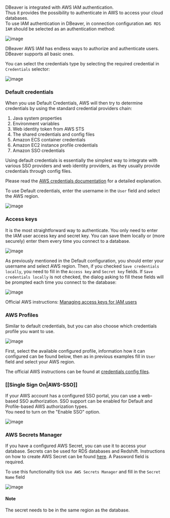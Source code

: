 DBeaver is integrated with AWS IAM authentication.  
Thus it provides the possibility to authenticate in AWS to access your cloud databases.  
To use IAM authentication in DBeaver, in connection configuration `AWS RDS IAM` should be selected as an authentication method:

![image](https://user-images.githubusercontent.com/20579256/205051128-71dd099b-b6f8-4bad-85a4-19b122d9d624.png)

DBeaver AWS IAM has endless ways to authorize and authenticate users. DBeaver supports all basic ones.

You can select the credentials type by selecting the required credential in `Credentials` selector:

![image](https://user-images.githubusercontent.com/20579256/205051449-b5016103-c77e-45d2-9d2a-1910517c6310.png)

### Default credentials

When you use Default Credentials, AWS will then try to determine credentials by using the standard credential providers chain:

1. Java system properties
1. Environment variables
1. Web identity token from AWS STS
1. The shared credentials and config files
1. Amazon ECS container credentials
1. Amazon EC2 instance profile credentials
1. Amazon SSO credentials

Using default credentials is essentially the simplest way to integrate with various SSO providers and web identity providers, as they usually provide credentials through config files.

Please read the [AWS credentials documentation](https://docs.aws.amazon.com/sdk-for-java/latest/developer-guide/credentials.html) for a detailed explanation.  

To use Default credentials, enter the username in the `User` field and select the AWS region.

![image](https://user-images.githubusercontent.com/20579256/205052240-08e62849-717a-4d64-8f0f-68bdacdfced4.png)

### Access keys

It is the most straightforward way to authenticate. You only need to enter the IAM user access key and secret key. You can save them locally or (more securely) enter them every time you connect to a database.

![image](https://user-images.githubusercontent.com/20579256/205054374-a509af4a-2c20-4a36-87f7-69c3dc7547af.png)

As previously mentioned in the Default configuration, you should enter your username and select AWS region. Then, if you checked `Save credentials locally`, you need to fill in the `Access key` and `Secret key` fields. If `Save credentials locally` is not checked, the dialog asking to fill these fields will be prompted each time you connect to the database:

![image](https://user-images.githubusercontent.com/20579256/205054153-3a26d79a-f03f-48df-9488-47d0bafcd50a.png)

Official AWS instructions: [Managing access keys for IAM users](https://docs.aws.amazon.com/IAM/latest/UserGuide/id_credentials_access-keys.html)

### AWS Profiles

Similar to default credentials, but you can also choose which credentials profile you want to use.  

![image](https://user-images.githubusercontent.com/20579256/205054804-f88cc4a1-1602-4271-b0d7-3d3eb2217581.png)

First, select the available configured profile, information how it can configured can be found below, then as in previous examples fill in `User` field and select your AWS region.  

The official AWS instructions can be found at [credentials config files](https://docs.aws.amazon.com/credref/latest/refdocs/creds-config-files.html).

### [[Single Sign On|AWS-SSO]]

If your AWS account has a configured SSO portal, you can use a web-based SSO authorization.
SSO support can be enabled for Default and Profile-based AWS authorization types.  
You need to turn on the "Enable SSO" option.

![image](https://user-images.githubusercontent.com/20579256/205052749-6282508f-8a08-4280-bff3-4d32a3ae1bc5.png)

### AWS Secrets Manager
If you have a configured AWS Secret, you can use it to access your database. Secrets can be used for RDS databases and Redshift.
Instructions on how to create AWS Secret can be found [here](https://docs.aws.amazon.com/secretsmanager/latest/userguide/).
A Password field is required. 

To use this functionality tick `Use AWS Secrets Manager` and fill in the `Secret Name` field

![image](https://user-images.githubusercontent.com/20579256/205056415-8eef6bc5-9cb4-4914-b388-79598f814189.png)

#### Note
The secret needs to be in the same region as the database.
